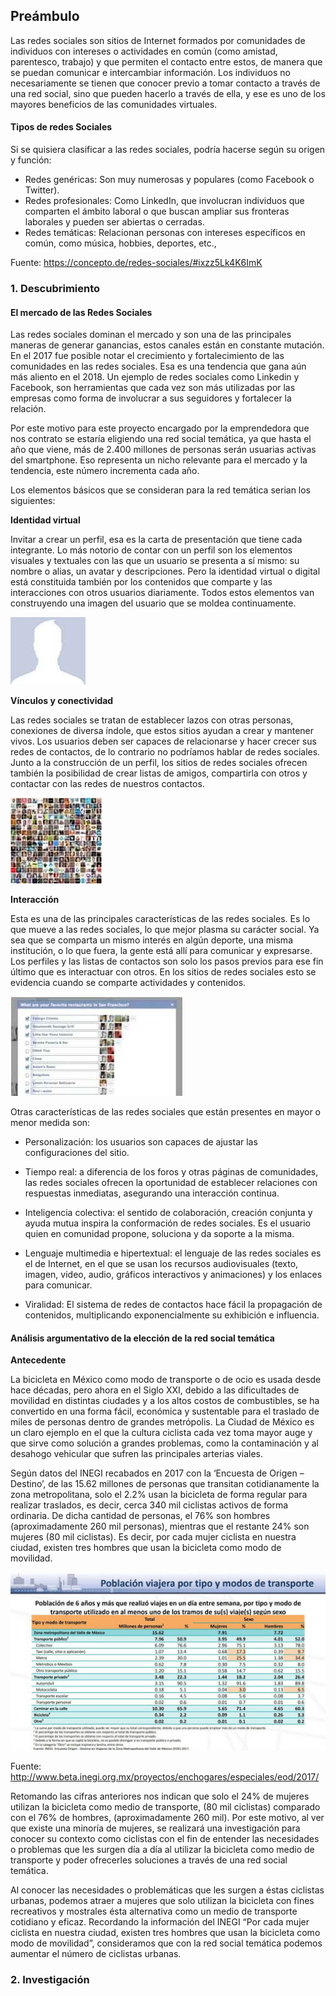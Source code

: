## **Preámbulo**

Las redes sociales son sitios de Internet formados por comunidades de individuos con intereses o actividades en común (como amistad, parentesco, trabajo) y que permiten el contacto entre estos, de manera que se puedan comunicar e intercambiar información.
Los individuos no necesariamente se tienen que conocer previo a tomar contacto a través de una red social, sino que pueden hacerlo a través de ella, y ese es uno de los mayores beneficios de las comunidades virtuales.

#### Tipos de redes Sociales

Si se quisiera clasificar a las redes sociales, podría hacerse según su origen y función:

* Redes genéricas: Son muy numerosas y populares (como Facebook  o Twitter).
* Redes profesionales: Como LinkedIn, que involucran individuos que comparten el ámbito laboral o que buscan ampliar sus  fronteras  laborales y pueden ser abiertas o cerradas.
* Redes temáticas: Relacionan personas con intereses específicos en común, como música, hobbies, deportes, etc.,

Fuente: <https://concepto.de/redes-sociales/#ixzz5Lk4K6ImK>

### **1. Descubrimiento**

#### El mercado de las Redes Sociales

 Las redes sociales dominan el mercado y son una de las principales maneras de generar ganancias, estos canales están en constante mutación. En el 2017 fue posible notar el crecimiento y fortalecimiento de las comunidades en las redes sociales. Esa es una tendencia que gana aún más aliento en el 2018. Un ejemplo de  redes sociales como  Linkedin y Facebook, son herramientas que cada vez son más utilizadas por las empresas como forma de involucrar a sus seguidores y fortalecer la relación.

 Por este motivo para este proyecto encargado por la emprendedora que nos contrato se estaría eligiendo una red social temática, ya que  hasta el año que viene, más de 2.400 millones de personas serán usuarias activas del smartphone. Eso representa un nicho relevante para el mercado y la tendencia, este número incrementa  cada año.

 Los elementos básicos que se consideran para la red temática serian los siguientes:  

 **Identidad virtual**

Invitar a crear un perfil, esa es la carta de presentación que tiene cada integrante. Lo más notorio de contar con un perfil  son los elementos visuales y textuales con las que un usuario se presenta a sí mismo: su nombre o alias, un avatar y descripciones. Pero la identidad virtual o digital está constituida también por los contenidos que comparte y las interacciones con otros usuarios diariamente. Todos estos elementos van construyendo una imagen del usuario que se moldea continuamente.

![   ](imagenes/identidad.jpg)

**Vínculos y conectividad**

Las redes sociales se tratan de establecer lazos con otras personas, conexiones de diversa índole, que estos sitios ayudan a crear y mantener vivos. Los usuarios deben ser capaces de relacionarse y hacer crecer sus redes de contactos, de lo contrario no podríamos hablar de redes sociales. Junto a la construcción de un perfil, los sitios de redes sociales ofrecen también la posibilidad de crear listas de amigos, compartirla con otros y contactar con las redes de nuestros contactos.

![   ](imagenes/vinculos.jpg)

**Interacción**

Esta es una de las principales características de las redes sociales. Es lo que mueve a las redes sociales, lo que mejor plasma su carácter social. Ya sea que se comparta un mismo interés en algún deporte, una misma institución, o lo que fuera, la gente está allí para comunicar y expresarse.
Los perfiles y las listas de contactos son solo los pasos previos para ese fin último que es interactuar con otros. En los sitios de redes sociales esto se evidencia cuando se comparte actividades y contenidos.

![   ](imagenes/interaccion.jpg)

Otras características de las redes sociales que están presentes en mayor o menor medida son:

* Personalización: los usuarios son capaces de ajustar las configuraciones del sitio.

* Tiempo real: a diferencia de los foros y otras páginas de comunidades, las redes sociales ofrecen la oportunidad de establecer relaciones con respuestas inmediatas, asegurando una interacción continua.

* Inteligencia colectiva: el sentido de colaboración, creación conjunta y ayuda mutua inspira la conformación de redes   sociales. Es el usuario quien en comunidad propone, soluciona y da soporte a la misma.

* Lenguaje multimedia e hipertextual: el lenguaje de las redes sociales es el de Internet, en el que se usan los recursos audiovisuales (texto, imagen, video, audio, gráficos interactivos y animaciones) y los enlaces para comunicar.

* Viralidad: El sistema de redes de contactos hace fácil la propagación de contenidos, multiplicando exponencialmente su exhibición e influencia.

#### **Análisis argumentativo de la elección de la red social temática**

**Antecedente**

La bicicleta en México como modo de transporte o de ocio es usada desde hace décadas, pero ahora en el Siglo XXI, debido a las dificultades de movilidad en distintas ciudades y a los altos costos de combustibles, se ha convertido en una forma fácil, económica y sustentable para el traslado de miles de personas dentro de grandes metrópolis. La Ciudad de México es un claro ejemplo en el que la cultura ciclista cada vez toma mayor auge y que sirve como solución a grandes problemas, como la contaminación y al desahogo vehicular que sufren las principales arterias viales.

Según datos del INEGI recabados en 2017 con la ‘Encuesta de Origen – Destino’, de las 15.62 millones de personas que transitan cotidianamente la zona metropolitana, solo el 2.2% usan la bicicleta de forma regular para realizar traslados, es decir, cerca 340 mil ciclistas activos de forma ordinaria. De dicha cantidad de personas, el 76% son hombres (aproximadamente 260 mil personas), mientras que el restante 24% son mujeres (80 mil ciclistas). Es decir, por cada mujer ciclista en nuestra ciudad, existen tres hombres que usan la bicicleta como modo de movilidad.

![   ](imagenes/inegi.jpg)

Fuente: <http://www.beta.inegi.org.mx/proyectos/enchogares/especiales/eod/2017/>

Retomando las cifras anteriores nos indican que  solo el 24%  de mujeres utilizan la bicicleta como medio de transporte, (80 mil ciclistas) comparado con el  76% de hombres, (aproximadamente 260 mil). Por este motivo,  al ver que existe una minoría de mujeres, se realizará una investigación  para conocer su contexto como ciclistas con el fin de entender  las necesidades o problemas que les surgen día a día al utilizar la bicicleta como medio de transporte y poder ofrecerles soluciones a través de una red social temática.

Al conocer las necesidades o problemáticas que les surgen a éstas ciclistas urbanas, podemos atraer a mujeres que solo utilizan la bicicleta con fines recreativos y mostrales ésta alternativa como un  medio de transporte cotidiano y eficaz. Recordando la información del INEGI “Por cada mujer ciclista en nuestra ciudad, existen tres hombres que usan la bicicleta como modo de movilidad”, consideramos que con la red social temática podemos aumentar el número de ciclistas urbanas.

### **2. Investigación**
